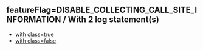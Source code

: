 ## featureFlag=DISABLE_COLLECTING_CALL_SITE_INFORMATION / With 2 log statement(s)

* [with class=true](class-true/index.md)
* [with class=false](class-false/index.md)


